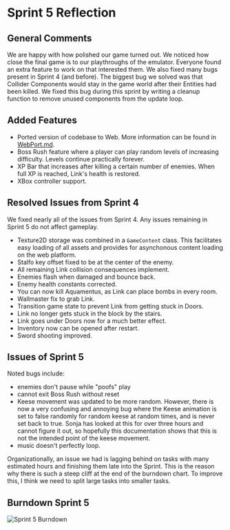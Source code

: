 # Sprint 5 Reflection
## General Comments
We are happy with how polished our game turned out. We noticed how close the final game is to our playthroughs of the emulator. Everyone found an extra feature to work on that interested them. We also fixed many bugs present in Sprint 4 (and before). The biggest bug we solved was that Collider Components would stay in the game world after their Entities had been killed. We fixed this bug during this sprint by writing a cleanup function to remove unused components from the update loop. 


## Added Features
- Ported version of codebase to Web. More information can be found in [WebPort.md](WebPort.md).
- Boss Rush feature where a player can play random levels of increasing difficulty. Levels continue practically forever.
- XP Bar that increases after killing a certain number of enemies. When full XP is reached, Link's health is restored.
- XBox controller support.


## Resolved Issues from Sprint 4
We fixed nearly all of the issues from Sprint 4. Any issues remaining in Sprint 5 do not affect gameplay. 
- Texture2D storage was combined in a `GameContent` class. This facilitates easy loading of all assets and provides for asynchonous content loading on the web platform.
- Stalfo key offset fixed to be at the center of the enemy.
- All remaining Link collision consequences implement.
- Enemies flash when damaged and bounce back.
- Enemy health constants corrected.
- You can now kill Aquamentus, as Link can place bombs in every room.
- Wallmaster fix to grab Link.
- Transition game state to prevent Link from getting stuck in Doors.
- Link no longer gets stuck in the block by the stairs.
- Link goes under Doors now for a much better effect.
- Inventory now can be opened after restart.
- Sword shooting improved.


## Issues of Sprint 5
Noted bugs include:
- enemies don't pause while "poofs" play
- cannot exit Boss Rush without reset
- Keese movement was updated to be more random. However, there is now a very confusing and annoying bug where the Keese animation is set to false randomly for random keese at random times, and is never set back to true. Sonja has looked at this for over three hours and cannot figure it out, so hopefully this documentation shows that this is not the intended point of the keese movement.
- music doesn't perfectly loop.

Organizationally, an issue we had is lagging behind on tasks with many estimated hours and finishing them late into the Sprint. This is the reason why there is such a steep cliff at the end of the burndown chart. To improve this, I think we need to split large tasks into smaller tasks.

## Burndown Sprint 5
![Sprint 5 Burndown](Burndown-Sprint5.png)
